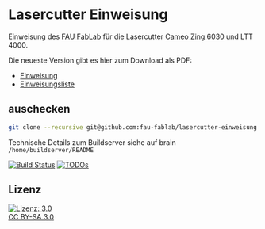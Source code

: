 Lasercutter Einweisung
=====================

Einweisung des [FAU FabLab](https://fablab.fau.de) für die Lasercutter [Cameo Zing 6030](https://fablab.fau.de/tool/lasercutter) und LTT 4000.

Die neueste Version gibt es hier zum Download als PDF:
* [Einweisung](https://brain.fablab.fau.de/build/lasercutter-einweisung/Einweisung_Lasercutter.pdf)
* [Einweisungsliste](https://brain.fablab.fau.de/build/lasercutter-einweisung/Einweisungsliste_Lasercutter.pdf)

auschecken
----------

```bash
git clone --recursive git@github.com:fau-fablab/lasercutter-einweisung.git
```

Technische Details zum Buildserver siehe auf brain `/home/buildserver/README`

[![Build Status](https://brain.fablab.fau.de/build/lasercutter-einweisung/status.svg)](https://brain.fablab.fau.de/build/lasercutter-einweisung/)
[![TODOs](https://brain.fablab.fau.de/build/lasercutter-einweisung/status-todos.svg)](https://brain.fablab.fau.de/build/lasercutter-einweisung/)

Lizenz
------

[![Lizenz: 3.0](https://licensebuttons.net/l/by-sa/3.0/de/88x31.png)</br>CC BY-SA 3.0](https://creativecommons.org/licenses/by-sa/3.0/)
